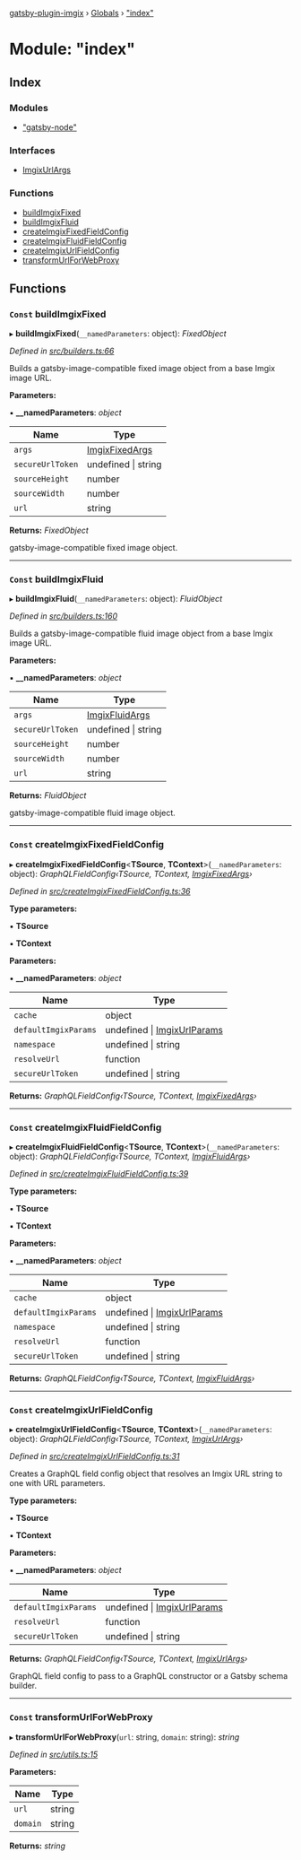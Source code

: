 [gatsby-plugin-imgix](../README.md) › [Globals](../globals.md) › ["index"](_index_.md)

# Module: "index"

## Index

### Modules

* ["gatsby-node"](_index_._gatsby_node_.md)

### Interfaces

* [ImgixUrlArgs](../interfaces/_index_.imgixurlargs.md)

### Functions

* [buildImgixFixed](_index_.md#const-buildimgixfixed)
* [buildImgixFluid](_index_.md#const-buildimgixfluid)
* [createImgixFixedFieldConfig](_index_.md#const-createimgixfixedfieldconfig)
* [createImgixFluidFieldConfig](_index_.md#const-createimgixfluidfieldconfig)
* [createImgixUrlFieldConfig](_index_.md#const-createimgixurlfieldconfig)
* [transformUrlForWebProxy](_index_.md#const-transformurlforwebproxy)

## Functions

### `Const` buildImgixFixed

▸ **buildImgixFixed**(`__namedParameters`: object): *FixedObject*

*Defined in [src/builders.ts:66](https://github.com/WalltoWall/gatsby-plugin-imgix/blob/e91e6e9/src/builders.ts#L66)*

Builds a gatsby-image-compatible fixed image object from a base Imgix image URL.

**Parameters:**

▪ **__namedParameters**: *object*

Name | Type |
------ | ------ |
`args` | [ImgixFixedArgs](../interfaces/_types_.imgixfixedargs.md) |
`secureUrlToken` | undefined &#124; string |
`sourceHeight` | number |
`sourceWidth` | number |
`url` | string |

**Returns:** *FixedObject*

gatsby-image-compatible fixed image object.

___

### `Const` buildImgixFluid

▸ **buildImgixFluid**(`__namedParameters`: object): *FluidObject*

*Defined in [src/builders.ts:160](https://github.com/WalltoWall/gatsby-plugin-imgix/blob/e91e6e9/src/builders.ts#L160)*

Builds a gatsby-image-compatible fluid image object from a base Imgix image URL.

**Parameters:**

▪ **__namedParameters**: *object*

Name | Type |
------ | ------ |
`args` | [ImgixFluidArgs](../interfaces/_types_.imgixfluidargs.md) |
`secureUrlToken` | undefined &#124; string |
`sourceHeight` | number |
`sourceWidth` | number |
`url` | string |

**Returns:** *FluidObject*

gatsby-image-compatible fluid image object.

___

### `Const` createImgixFixedFieldConfig

▸ **createImgixFixedFieldConfig**<**TSource**, **TContext**>(`__namedParameters`: object): *GraphQLFieldConfig‹TSource, TContext, [ImgixFixedArgs](../interfaces/_types_.imgixfixedargs.md)›*

*Defined in [src/createImgixFixedFieldConfig.ts:36](https://github.com/WalltoWall/gatsby-plugin-imgix/blob/e91e6e9/src/createImgixFixedFieldConfig.ts#L36)*

**Type parameters:**

▪ **TSource**

▪ **TContext**

**Parameters:**

▪ **__namedParameters**: *object*

Name | Type |
------ | ------ |
`cache` | object |
`defaultImgixParams` | undefined &#124; [ImgixUrlParams](../interfaces/_types_.imgixurlparams.md) |
`namespace` | undefined &#124; string |
`resolveUrl` | function |
`secureUrlToken` | undefined &#124; string |

**Returns:** *GraphQLFieldConfig‹TSource, TContext, [ImgixFixedArgs](../interfaces/_types_.imgixfixedargs.md)›*

___

### `Const` createImgixFluidFieldConfig

▸ **createImgixFluidFieldConfig**<**TSource**, **TContext**>(`__namedParameters`: object): *GraphQLFieldConfig‹TSource, TContext, [ImgixFluidArgs](../interfaces/_types_.imgixfluidargs.md)›*

*Defined in [src/createImgixFluidFieldConfig.ts:39](https://github.com/WalltoWall/gatsby-plugin-imgix/blob/e91e6e9/src/createImgixFluidFieldConfig.ts#L39)*

**Type parameters:**

▪ **TSource**

▪ **TContext**

**Parameters:**

▪ **__namedParameters**: *object*

Name | Type |
------ | ------ |
`cache` | object |
`defaultImgixParams` | undefined &#124; [ImgixUrlParams](../interfaces/_types_.imgixurlparams.md) |
`namespace` | undefined &#124; string |
`resolveUrl` | function |
`secureUrlToken` | undefined &#124; string |

**Returns:** *GraphQLFieldConfig‹TSource, TContext, [ImgixFluidArgs](../interfaces/_types_.imgixfluidargs.md)›*

___

### `Const` createImgixUrlFieldConfig

▸ **createImgixUrlFieldConfig**<**TSource**, **TContext**>(`__namedParameters`: object): *GraphQLFieldConfig‹TSource, TContext, [ImgixUrlArgs](../interfaces/_createimgixurlfieldconfig_.imgixurlargs.md)›*

*Defined in [src/createImgixUrlFieldConfig.ts:31](https://github.com/WalltoWall/gatsby-plugin-imgix/blob/e91e6e9/src/createImgixUrlFieldConfig.ts#L31)*

Creates a GraphQL field config object that resolves an Imgix URL string to one with URL parameters.

**Type parameters:**

▪ **TSource**

▪ **TContext**

**Parameters:**

▪ **__namedParameters**: *object*

Name | Type |
------ | ------ |
`defaultImgixParams` | undefined &#124; [ImgixUrlParams](../interfaces/_types_.imgixurlparams.md) |
`resolveUrl` | function |
`secureUrlToken` | undefined &#124; string |

**Returns:** *GraphQLFieldConfig‹TSource, TContext, [ImgixUrlArgs](../interfaces/_createimgixurlfieldconfig_.imgixurlargs.md)›*

GraphQL field config to pass to a GraphQL constructor or a Gatsby schema builder.

___

### `Const` transformUrlForWebProxy

▸ **transformUrlForWebProxy**(`url`: string, `domain`: string): *string*

*Defined in [src/utils.ts:15](https://github.com/WalltoWall/gatsby-plugin-imgix/blob/e91e6e9/src/utils.ts#L15)*

**Parameters:**

Name | Type |
------ | ------ |
`url` | string |
`domain` | string |

**Returns:** *string*
